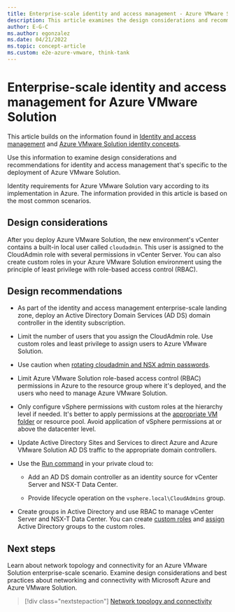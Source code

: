 ```yaml
---
title: Enterprise-scale identity and access management - Azure VMware Solution
description: This article examines the design considerations and recommendations related to identity and access management specific to Azure VMware Solution.
author: E-G-C
ms.author: egonzalez
ms.date: 04/21/2022
ms.topic: concept-article
ms.custom: e2e-azure-vmware, think-tank
---
```


# Enterprise-scale identity and access management for Azure VMware Solution

This article builds on the information found in [Identity and access management](../../ready/landing-zone/design-area/identity-access.md) and [Azure VMware Solution identity concepts](/azure/azure-vmware/concepts-identity).

Use this information to examine design considerations and recommendations for identity and access management that's specific to the deployment of Azure VMware Solution.

Identity requirements for Azure VMware Solution vary according to its implementation in Azure. The information provided in this article is based on the most common scenarios.

## Design considerations

After you deploy Azure VMware Solution, the new environment's vCenter contains a built-in local user called `cloudadmin`. This user is assigned to the CloudAdmin role with several permissions in vCenter Server. You can also create custom roles in your Azure VMware Solution environment using the principle of least privilege with role-based access control (RBAC).

## Design recommendations

- As part of the identity and access management enterprise-scale landing zone, deploy an Active Directory Domain Services (AD DS) domain controller in the identity subscription.

- Limit the number of users that you assign the CloudAdmin role. Use custom roles and least privilege to assign users to Azure VMware Solution.

- Use caution when [rotating cloudadmin and NSX admin passwords](/azure/azure-vmware/rotate-cloudadmin-credentials).

- Limit Azure VMware Solution role-based access control (RBAC) permissions in Azure to the resource group where it's deployed, and the users who need to manage Azure VMware Solution.

- Only configure vSphere permissions with custom roles at the hierarchy level if needed. It's better to apply permissions at the [appropriate VM folder](/azure/azure-vmware/concepts-identity) or resource pool. Avoid application of vSphere permissions at or above the datacenter level.

- Update Active Directory Sites and Services to direct Azure and Azure VMware Solution AD DS traffic to the appropriate domain controllers.

- Use the [Run command](/azure/azure-vmware/concepts-run-command) in your private cloud to:

  - Add an AD DS domain controller as an identity source for vCenter Server and NSX-T Data Center.

  - Provide lifecycle operation on the `vsphere.local\CloudAdmins` group.

- Create groups in Active Directory and use RBAC to manage vCenter Server and NSX-T Data Center. You can create [custom roles](https://docs.vmware.com/en/VMware-vSphere/6.7/com.vmware.vsphere.security.doc/GUID-41E5E52E-A95B-4E81-9724-6AD6800BEF78.html) and [assign](https://docs.vmware.com/en/VMware-vSphere/6.7/com.vmware.vsphere.security.doc/GUID-18071E9A-EED1-4968-8D51-E0B4F526FDA3.html) Active Directory groups to the custom roles.

## Next steps

Learn about network topology and connectivity for an Azure VMware Solution enterprise-scale scenario. Examine design considerations and best practices about networking and connectivity with Microsoft Azure and Azure VMware Solution.

> [!div class="nextstepaction"]
> [Network topology and connectivity](./eslz-network-topology-connectivity.md)
